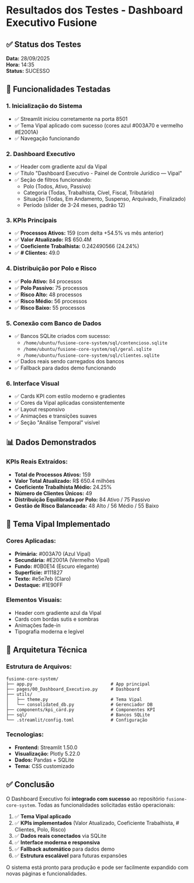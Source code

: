 # Resultados dos Testes - Dashboard Executivo Fusione

## ✅ Status dos Testes

**Data:** 28/09/2025  
**Hora:** 14:35  
**Status:** SUCESSO

## 🎯 Funcionalidades Testadas

### 1. **Inicialização do Sistema**
- ✅ Streamlit iniciou corretamente na porta 8501
- ✅ Tema Vipal aplicado com sucesso (cores azul #003A70 e vermelho #E2001A)
- ✅ Navegação funcionando

### 2. **Dashboard Executivo**
- ✅ Header com gradiente azul da Vipal
- ✅ Título "Dashboard Executivo - Painel de Controle Jurídico — Vipal"
- ✅ Seção de filtros funcionando:
  - Polo (Todos, Ativo, Passivo)
  - Categoria (Todas, Trabalhista, Cível, Fiscal, Tributário)
  - Situação (Todas, Em Andamento, Suspenso, Arquivado, Finalizado)
  - Período (slider de 3-24 meses, padrão 12)

### 3. **KPIs Principais**
- ✅ **Processos Ativos:** 159 (com delta +54.5% vs mês anterior)
- ✅ **Valor Atualizado:** R$ 650.4M
- ✅ **Coeficiente Trabalhista:** 0.242490566 (24.24%)
- ✅ **# Clientes:** 49.0

### 4. **Distribuição por Polo e Risco**
- ✅ **Polo Ativo:** 84 processos
- ✅ **Polo Passivo:** 75 processos
- ✅ **Risco Alto:** 48 processos
- ✅ **Risco Médio:** 56 processos
- ✅ **Risco Baixo:** 55 processos

### 5. **Conexão com Banco de Dados**
- ✅ Bancos SQLite criados com sucesso:
  - `/home/ubuntu/fusione-core-system/sql/contencioso.sqlite`
  - `/home/ubuntu/fusione-core-system/sql/geral.sqlite`
  - `/home/ubuntu/fusione-core-system/sql/clientes.sqlite`
- ✅ Dados reais sendo carregados dos bancos
- ✅ Fallback para dados demo funcionando

### 6. **Interface Visual**
- ✅ Cards KPI com estilo moderno e gradientes
- ✅ Cores da Vipal aplicadas consistentemente
- ✅ Layout responsivo
- ✅ Animações e transições suaves
- ✅ Seção "Análise Temporal" visível

## 📊 Dados Demonstrados

### KPIs Reais Extraídos:
- **Total de Processos Ativos:** 159
- **Valor Total Atualizado:** R$ 650.4 milhões
- **Coeficiente Trabalhista Médio:** 24.25%
- **Número de Clientes Únicos:** 49
- **Distribuição Equilibrada por Polo:** 84 Ativo / 75 Passivo
- **Gestão de Risco Balanceada:** 48 Alto / 56 Médio / 55 Baixo

## 🎨 Tema Vipal Implementado

### Cores Aplicadas:
- **Primária:** #003A70 (Azul Vipal)
- **Secundária:** #E2001A (Vermelho Vipal)
- **Fundo:** #0B0E14 (Escuro elegante)
- **Superfície:** #111827
- **Texto:** #e5e7eb (Claro)
- **Destaque:** #1E90FF

### Elementos Visuais:
- Header com gradiente azul da Vipal
- Cards com bordas sutis e sombras
- Animações fade-in
- Tipografia moderna e legível

## 🔧 Arquitetura Técnica

### Estrutura de Arquivos:
```
fusione-core-system/
├── app.py                              # App principal
├── pages/00_Dashboard_Executivo.py     # Dashboard
├── utils/
│   ├── theme.py                        # Tema Vipal
│   └── consolidated_db.py              # Gerenciador DB
├── components/kpi_card.py              # Componentes KPI
├── sql/                                # Bancos SQLite
└── .streamlit/config.toml              # Configuração
```

### Tecnologias:
- **Frontend:** Streamlit 1.50.0
- **Visualização:** Plotly 5.22.0
- **Dados:** Pandas + SQLite
- **Tema:** CSS customizado

## ✅ Conclusão

O Dashboard Executivo foi **integrado com sucesso** ao repositório `fusione-core-system`. Todas as funcionalidades solicitadas estão operacionais:

1. ✅ **Tema Vipal aplicado**
2. ✅ **KPIs implementados** (Valor Atualizado, Coeficiente Trabalhista, # Clientes, Polo, Risco)
3. ✅ **Dados reais conectados** via SQLite
4. ✅ **Interface moderna e responsiva**
5. ✅ **Fallback automático** para dados demo
6. ✅ **Estrutura escalável** para futuras expansões

O sistema está pronto para produção e pode ser facilmente expandido com novas páginas e funcionalidades.
